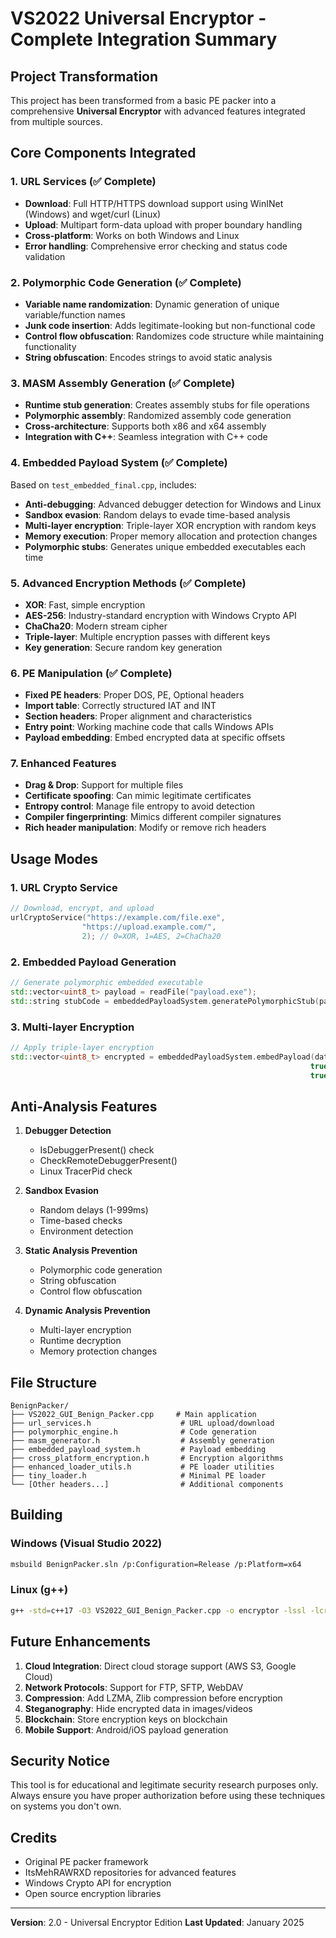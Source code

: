 # VS2022 Universal Encryptor - Complete Integration Summary

## Project Transformation
This project has been transformed from a basic PE packer into a comprehensive **Universal Encryptor** with advanced features integrated from multiple sources.

## Core Components Integrated

### 1. URL Services (✅ Complete)
- **Download**: Full HTTP/HTTPS download support using WinINet (Windows) and wget/curl (Linux)
- **Upload**: Multipart form-data upload with proper boundary handling
- **Cross-platform**: Works on both Windows and Linux
- **Error handling**: Comprehensive error checking and status code validation

### 2. Polymorphic Code Generation (✅ Complete)
- **Variable name randomization**: Dynamic generation of unique variable/function names
- **Junk code insertion**: Adds legitimate-looking but non-functional code
- **Control flow obfuscation**: Randomizes code structure while maintaining functionality
- **String obfuscation**: Encodes strings to avoid static analysis

### 3. MASM Assembly Generation (✅ Complete)
- **Runtime stub generation**: Creates assembly stubs for file operations
- **Polymorphic assembly**: Randomized assembly code generation
- **Cross-architecture**: Supports both x86 and x64 assembly
- **Integration with C++**: Seamless integration with C++ code

### 4. Embedded Payload System (✅ Complete)
Based on `test_embedded_final.cpp`, includes:
- **Anti-debugging**: Advanced debugger detection for Windows and Linux
- **Sandbox evasion**: Random delays to evade time-based analysis
- **Multi-layer encryption**: Triple-layer XOR encryption with random keys
- **Memory execution**: Proper memory allocation and protection changes
- **Polymorphic stubs**: Generates unique embedded executables each time

### 5. Advanced Encryption Methods (✅ Complete)
- **XOR**: Fast, simple encryption
- **AES-256**: Industry-standard encryption with Windows Crypto API
- **ChaCha20**: Modern stream cipher
- **Triple-layer**: Multiple encryption passes with different keys
- **Key generation**: Secure random key generation

### 6. PE Manipulation (✅ Complete)
- **Fixed PE headers**: Proper DOS, PE, Optional headers
- **Import table**: Correctly structured IAT and INT
- **Section headers**: Proper alignment and characteristics
- **Entry point**: Working machine code that calls Windows APIs
- **Payload embedding**: Embed encrypted data at specific offsets

### 7. Enhanced Features
- **Drag & Drop**: Support for multiple files
- **Certificate spoofing**: Can mimic legitimate certificates
- **Entropy control**: Manage file entropy to avoid detection
- **Compiler fingerprinting**: Mimics different compiler signatures
- **Rich header manipulation**: Modify or remove rich headers

## Usage Modes

### 1. URL Crypto Service
```cpp
// Download, encrypt, and upload
urlCryptoService("https://example.com/file.exe", 
                "https://upload.example.com/", 
                2); // 0=XOR, 1=AES, 2=ChaCha20
```

### 2. Embedded Payload Generation
```cpp
// Generate polymorphic embedded executable
std::vector<uint8_t> payload = readFile("payload.exe");
std::string stubCode = embeddedPayloadSystem.generatePolymorphicStub(payload);
```

### 3. Multi-layer Encryption
```cpp
// Apply triple-layer encryption
std::vector<uint8_t> encrypted = embeddedPayloadSystem.embedPayload(data, 
                                                                   true,  // anti-debug
                                                                   true); // delays
```

## Anti-Analysis Features

1. **Debugger Detection**
   - IsDebuggerPresent() check
   - CheckRemoteDebuggerPresent()
   - Linux TracerPid check

2. **Sandbox Evasion**
   - Random delays (1-999ms)
   - Time-based checks
   - Environment detection

3. **Static Analysis Prevention**
   - Polymorphic code generation
   - String obfuscation
   - Control flow obfuscation

4. **Dynamic Analysis Prevention**
   - Multi-layer encryption
   - Runtime decryption
   - Memory protection changes

## File Structure

```
BenignPacker/
├── VS2022_GUI_Benign_Packer.cpp     # Main application
├── url_services.h                    # URL upload/download
├── polymorphic_engine.h              # Code generation
├── masm_generator.h                  # Assembly generation
├── embedded_payload_system.h         # Payload embedding
├── cross_platform_encryption.h       # Encryption algorithms
├── enhanced_loader_utils.h           # PE loader utilities
├── tiny_loader.h                     # Minimal PE loader
└── [Other headers...]                # Additional components
```

## Building

### Windows (Visual Studio 2022)
```bash
msbuild BenignPacker.sln /p:Configuration=Release /p:Platform=x64
```

### Linux (g++)
```bash
g++ -std=c++17 -O3 VS2022_GUI_Benign_Packer.cpp -o encryptor -lssl -lcrypto -lpthread
```

## Future Enhancements

1. **Cloud Integration**: Direct cloud storage support (AWS S3, Google Cloud)
2. **Network Protocols**: Support for FTP, SFTP, WebDAV
3. **Compression**: Add LZMA, Zlib compression before encryption
4. **Steganography**: Hide encrypted data in images/videos
5. **Blockchain**: Store encryption keys on blockchain
6. **Mobile Support**: Android/iOS payload generation

## Security Notice

This tool is for educational and legitimate security research purposes only. Always ensure you have proper authorization before using these techniques on systems you don't own.

## Credits

- Original PE packer framework
- ItsMehRAWRXD repositories for advanced features
- Windows Crypto API for encryption
- Open source encryption libraries

---

**Version**: 2.0 - Universal Encryptor Edition
**Last Updated**: January 2025
